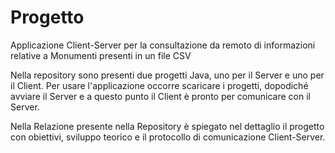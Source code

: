 # Progetto
Applicazione Client-Server per la consultazione da remoto di informazioni relative a Monumenti presenti in un file CSV

Nella repository sono presenti due progetti Java, uno per il Server e uno per il Client.
Per usare l'applicazione occorre scaricare i progetti, dopodiché avviare il Server e a questo punto il Client è pronto per comunicare con il Server.

Nella Relazione presente nella Repository è spiegato nel dettaglio il progetto con obiettivi, sviluppo teorico e il protocollo di comunicazione Client-Server.